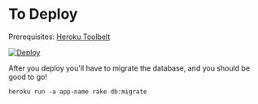 

To Deploy
===

Prerequisites: [Heroku Toolbelt](https://toolbelt.heroku.com/)

[![Deploy](https://www.herokucdn.com/deploy/button.png)](https://heroku.com/deploy)


After you deploy you'll have to migrate the database, and you should be good to go!

`heroku run -a app-name rake db:migrate`

